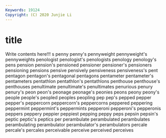 ```yaml
---
Keywords: 19124
Copyright: (C) 2020 Junjie Li
---
```


# title

Write contents here!!!
s 
penny 
penny's 
pennyweight 
pennyweight's 
pennyweights 
penologist 
penologist's 
penologists
penology 
penology's 
pens 
pension 
pension's 
pensioned 
pensioner 
pensioner's 
pensioners 
pensioning
pensions 
pensive 
pensively 
pensiveness 
pensiveness's 
pent 
pentagon 
pentagon's 
pentagonal 
pentagons
pentameter 
pentameter's 
pentameters 
pentathlon 
pentathlon's 
pentathlons 
penthouse 
penthouse's 
penthouses 
penultimate
penultimate's 
penultimates 
penurious 
penury 
penury's 
peon 
peon's 
peonage 
peonage's 
peonies
peons 
peony 
peony's 
people 
people's 
peopled 
peoples 
peopling 
pep 
pep's
pepped 
pepper 
pepper's 
peppercorn 
peppercorn's 
peppercorns 
peppered 
peppering 
peppermint 
peppermint's
peppermints 
pepperoni 
pepperoni's 
pepperonis 
peppers 
peppery 
peppier 
peppiest 
pepping 
peppy
peps 
pepsin 
pepsin's 
peptic 
peptic's 
peptics 
per 
perambulate 
perambulated 
perambulates
perambulating 
perambulator 
perambulator's 
perambulators 
percale 
percale's 
percales 
perceivable 
perceive 
perceived
perceives 
